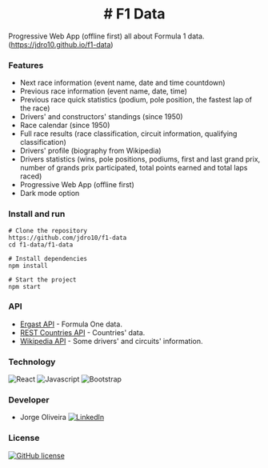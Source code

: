 <h1 align="center"># F1 Data</h1>

Progressive Web App (offline first) all about Formula 1 data. (https://jdro10.github.io/f1-data)

### Features
* Next race information (event name, date and time countdown)
* Previous race information (event name, date, time)
* Previous race quick statistics (podium, pole position, the fastest lap of the race)
* Drivers' and constructors' standings (since 1950)
* Race calendar (since 1950)
* Full race results (race classification, circuit information, qualifying classification)
* Drivers' profile (biography from Wikipedia)
* Drivers statistics (wins, pole positions, podiums, first and last grand prix, number of grands prix participated, total points earned and total laps raced)
* Progressive Web App (offline first)
* Dark mode option

### Install and run
```
# Clone the repository
https://github.com/jdro10/f1-data
cd f1-data/f1-data

# Install dependencies
npm install

# Start the project
npm start
```

### API

* [Ergast API](http://ergast.com/mrd/) - Formula One data.
* [REST Countries API](https://restcountries.eu/) - Countries' data.
* [Wikipedia API](https://en.wikipedia.org/w/api.php) - Some drivers' and circuits' information.

### Technology 

![React](https://img.shields.io/badge/React-20232A?style=for-the-badge&logo=react&logoColor=61DAFB)
![Javascript](https://img.shields.io/badge/JavaScript-F7DF1E?style=for-the-badge&logo=javascript&logoColor=black)
![Bootstrap](https://img.shields.io/badge/Bootstrap-563D7C?style=for-the-badge&logo=bootstrap&logoColor=white)

### Developer

* Jorge Oliveira 
[![LinkedIn](https://img.shields.io/badge/LinkedIn-0077B5?style=for-the-badge&logo=linkedin&logoColor=white)](https://www.linkedin.com/in/jorgedroliveira10/)
</div>

### License

 [![GitHub license](https://img.shields.io/github/license/jdro10/f1-data.svg)](https://github.com/jdro10/f1-data/blob/master/LICENSE)



